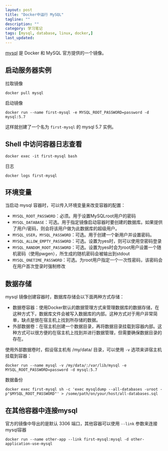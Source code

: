 ```yaml
---
layout: post
title: "Docker中运行 MySQL"
tagline: ""
description: ""
category: 学习笔记
tags: [mysql, database, linux, docker,]
last_updated: 
---
```


[mysql](https://hub.docker.com/_/mysql/) 是 Docker 和 MySQL 官方提供的一个镜像。

## 启动服务器实例
拉取镜像

    docker pull mysql

启动镜像

    docker run --name first-mysql -e MYSQL_ROOT_PASSWORD=password -d mysql:5.7

这样就创建了一个名为 `first-mysql` 的 mysql 5.7 实例。

## Shell 中访问容器日志查看

    docker exec -it first-mysql bash

日志

    docker logs first-mysql


## 环境变量
当启动 mysql 容器时，可以传入环境变量来改变容器的配置：

- `MYSQL_ROOT_PASSWORD`：必须。用于设置MySQLroot用户的密码
- `MYSQL_DATABASE`：可选。用于指定镜像启动容器时要创建的数据库。如果提供了用户/密码，则会将该用户做为此数据库的超级用户。
- `MYSQL_USER`，`MYSQL_PASSWORD`：可选。用于创建一个新用户并设置密码。
- `MYSQL_ALLOW_EMPTY_PASSWORD`：可选。设置为yes时，则可以使用空密码登录
- `MYSQL_RANDOM_ROOT_PASSWORD`：可选。设置为yes时会为root用户设置一个随机密码（使用pwgen），所生成的随机密码会被输出到stdout
- `MYSQL_ONETIME_PASSWORD`：可选。为root用户指定一个一次性密码，该密码会在用户首次登录时强制修改

## 数据存储

mysql 镜像创建容器时，数据库存储会以下面两种方式存储：

- 数据卷容器：使用Docker默认的数据管理方式来管理数据库的数据存储，在这种方式下，数据库文件会被写入数据库的内部。这种方式对于用户非常简单，缺点是很在宿主机上找到所存储的数据。
- 外部数据卷：在宿主机创建一个数据目录，再将数据目录挂载到容器内部。这种方式可以很方便的在宿主机上找到并进行数据管理，但需要确保数据目录的存在。

使用外部数据卷时，假设宿主机有 /my/data/ 目录，可以使用 `-v` 选项来讲宿主机挂载到容器：

    docker run --name mysql -v /my/data/:/var/lib/mysql -e MYSQL_ROOT_PASSWORD=password -d mysql:5.7

数据备份

    docker exec first-mysql sh -c 'exec mysqldump --all-databases -uroot -p"$MYSQL_ROOT_PASSWORD"' > /some/path/on/your/host/all-databases.sql

## 在其他容器中连接mysql
官方的镜像中导出的是默认 3306 端口，其他容器可以使用 `--link` 参数来连接mysql容器

    docker run --name other-app --link first-mysql:mysql -d other-application-use-mysql

